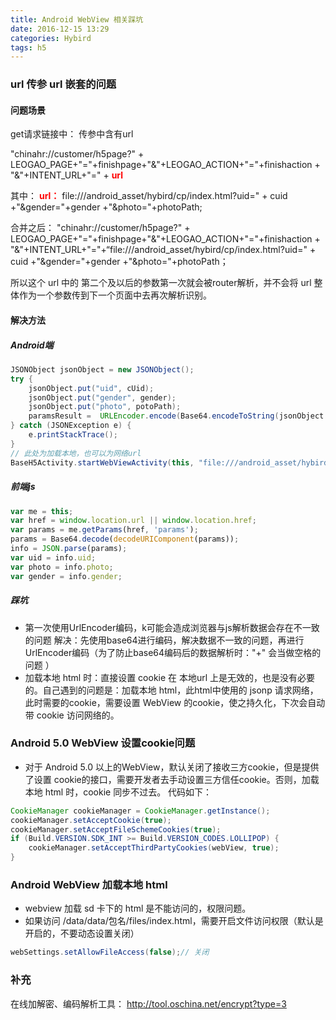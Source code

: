 ```yaml
---
title: Android WebView 相关踩坑
date: 2016-12-15 13:29
categories: Hybird
tags: h5
---
```

### url 传参 url 嵌套的问题
#### 问题场景
get请求链接中： 传参中含有url

"chinahr://customer/h5page?" + LEOGAO_PAGE+"="+finishpage+"&"+LEOGAO_ACTION+"="+finishaction + "&"+INTENT_URL+"=" + <b><font color="red">url</font></b>

其中：
<b><font color="red">url：</font></b>  file:///android_asset/hybird/cp/index.html?uid=" + cuid +"&gender="+gender +"&photo="+photoPath;

合并之后：
"chinahr://customer/h5page?" + LEOGAO_PAGE+"="+finishpage+"&"+LEOGAO_ACTION+"="+finishaction + "&"+INTENT_URL+"="+“file:///android_asset/hybird/cp/index.html?uid=" + cuid +"&gender="+gender +"&photo="+photoPath；

所以这个 url 中的 第二个及以后的参数第一次就会被router解析，并不会将 url 整体作为一个参数传到下一个页面中去再次解析识别。
#### 解决方法
##### Android端
``` java
JSONObject jsonObject = new JSONObject();
try {
    jsonObject.put("uid", cUid);
    jsonObject.put("gender", gender);
    jsonObject.put("photo", potoPath);
    paramsResult =  URLEncoder.encode(Base64.encodeToString(jsonObject.toString().getBytes(), Base64.DEFAULT));
} catch (JSONException e) {
    e.printStackTrace();
}
// 此处为加载本地，也可以为网络url
BaseH5Activity.startWebViewActivity(this, "file:///android_asset/hybird/cp/index.html?params=" + paramsResult, "","","","");
```
##### 前端js
``` javascript
var me = this;
var href = window.location.url || window.location.href;
var params = me.getParams(href, 'params');
params = Base64.decode(decodeURIComponent(params));
info = JSON.parse(params);
var uid = info.uid;
var photo = info.photo;
var gender = info.gender;
```
##### 踩坑
* 第一次使用UrlEncoder编码，k可能会造成浏览器与js解析数据会存在不一致的问题
解决：先使用base64进行编码，解决数据不一致的问题，再进行UrlEncoder编码（为了防止base64编码后的数据解析时："+" 会当做空格的问题 ） 
* 加载本地 html 时：直接设置 cookie 在 本地url 上是无效的，也是没有必要的。自己遇到的问题是：加载本地 html，此html中使用的 jsonp 请求网络，此时需要的cookie，需要设置 WebView 的cookie，使之持久化，下次会自动带 cookie 访问网络的。
### Android 5.0 WebView 设置cookie问题

* 对于 Android 5.0 以上的WebView，默认关闭了接收三方cookie，但是提供了设置 cookie的接口，需要开发者去手动设置三方信任cookie。否则，加载本地 html 时，cookie 同步不过去。
代码如下：

``` java
CookieManager cookieManager = CookieManager.getInstance();
cookieManager.setAcceptCookie(true);
cookieManager.setAcceptFileSchemeCookies(true);
if (Build.VERSION.SDK_INT >= Build.VERSION_CODES.LOLLIPOP) {
    cookieManager.setAcceptThirdPartyCookies(webView, true);
}
```
### Android WebView 加载本地 html

* webview 加载 sd 卡下的 html 是不能访问的，权限问题。
* 如果访问 /data/data/包名/files/index.html，需要开启文件访问权限（默认是开启的，不要动态设置关闭）
``` java
webSettings.setAllowFileAccess(false);// 关闭
```

### 补充
在线加解密、编码解析工具：
http://tool.oschina.net/encrypt?type=3